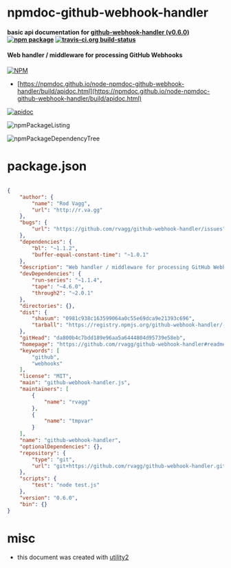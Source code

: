 # npmdoc-github-webhook-handler

#### basic api documentation for  [github-webhook-handler (v0.6.0)](https://github.com/rvagg/github-webhook-handler#readme)  [![npm package](https://img.shields.io/npm/v/npmdoc-github-webhook-handler.svg?style=flat-square)](https://www.npmjs.org/package/npmdoc-github-webhook-handler) [![travis-ci.org build-status](https://api.travis-ci.org/npmdoc/node-npmdoc-github-webhook-handler.svg)](https://travis-ci.org/npmdoc/node-npmdoc-github-webhook-handler)

#### Web handler / middleware for processing GitHub Webhooks

[![NPM](https://nodei.co/npm/github-webhook-handler.png?downloads=true&downloadRank=true&stars=true)](https://www.npmjs.com/package/github-webhook-handler)

- [https://npmdoc.github.io/node-npmdoc-github-webhook-handler/build/apidoc.html](https://npmdoc.github.io/node-npmdoc-github-webhook-handler/build/apidoc.html)

[![apidoc](https://npmdoc.github.io/node-npmdoc-github-webhook-handler/build/screenCapture.buildCi.browser.%252Ftmp%252Fbuild%252Fapidoc.html.png)](https://npmdoc.github.io/node-npmdoc-github-webhook-handler/build/apidoc.html)

![npmPackageListing](https://npmdoc.github.io/node-npmdoc-github-webhook-handler/build/screenCapture.npmPackageListing.svg)

![npmPackageDependencyTree](https://npmdoc.github.io/node-npmdoc-github-webhook-handler/build/screenCapture.npmPackageDependencyTree.svg)



# package.json

```json

{
    "author": {
        "name": "Rod Vagg",
        "url": "http://r.va.gg"
    },
    "bugs": {
        "url": "https://github.com/rvagg/github-webhook-handler/issues"
    },
    "dependencies": {
        "bl": "~1.1.2",
        "buffer-equal-constant-time": "~1.0.1"
    },
    "description": "Web handler / middleware for processing GitHub Webhooks",
    "devDependencies": {
        "run-series": "~1.1.4",
        "tape": "~4.6.0",
        "through2": "~2.0.1"
    },
    "directories": {},
    "dist": {
        "shasum": "0981c938c163599064a0c55e69dca9e21393c696",
        "tarball": "https://registry.npmjs.org/github-webhook-handler/-/github-webhook-handler-0.6.0.tgz"
    },
    "gitHead": "da800b4c7bdd189e96aa5a6444804d95739e58eb",
    "homepage": "https://github.com/rvagg/github-webhook-handler#readme",
    "keywords": [
        "github",
        "webhooks"
    ],
    "license": "MIT",
    "main": "github-webhook-handler.js",
    "maintainers": [
        {
            "name": "rvagg"
        },
        {
            "name": "tmpvar"
        }
    ],
    "name": "github-webhook-handler",
    "optionalDependencies": {},
    "repository": {
        "type": "git",
        "url": "git+https://github.com/rvagg/github-webhook-handler.git"
    },
    "scripts": {
        "test": "node test.js"
    },
    "version": "0.6.0",
    "bin": {}
}
```



# misc
- this document was created with [utility2](https://github.com/kaizhu256/node-utility2)
